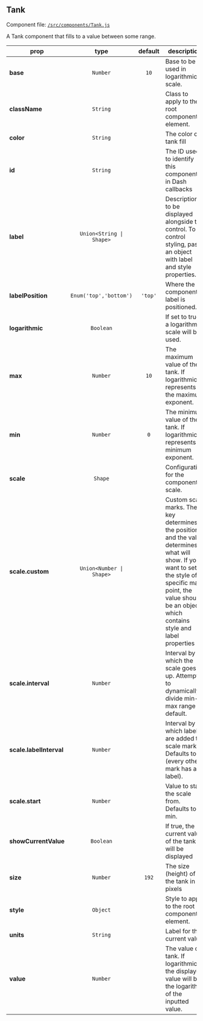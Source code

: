 
## Tank

Component file: [`/src/components/Tank.js`](/src/components/Tank.react.js)

A Tank component that fills to
a value between some range.

prop | type | default | description
---- | :----: | :-------: | -----------
**base** | `Number` | `10` | Base to be used in logarithmic scale.
**className** | `String` |  | Class to apply to the root component element.
**color** | `String` |  | The color of tank fill
**id** | `String` |  | The ID used to identify this component in Dash callbacks
**label** | `Union<String \| Shape>` |  | Description to be displayed alongside the control. To control styling, pass an object with label and style properties.
**labelPosition** | `Enum('top','bottom')` | `'top'` | Where the component label is positioned.
**logarithmic** | `Boolean` |  | If set to true, a logarithmic scale will be used.
**max** | `Number` | `10` | The maximum value of the tank. If logarithmic, represents the maximum exponent.
**min** | `Number` | `0` | The minimum value of the tank. If logarithmic, represents minimum exponent.
**scale** | `Shape` |  | Configuration for the component scale.
**scale.custom** | `Union<Number \| Shape>` |  | Custom scale marks. The key determines the position and the value determines what will show. If you want to set the style of a specific mark point, the value should be an object which contains style and label properties
**scale.interval** | `Number` |  | Interval by which the scale goes up. Attempts to dynamically divide min-max range by default.
**scale.labelInterval** | `Number` |  | Interval by which labels are added to scale marks. Defaults to 2 (every other mark has a label).
**scale.start** | `Number` |  | Value to start the scale from. Defaults to min.
**showCurrentValue** | `Boolean` |  | If true, the current value of the tank will be displayed
**size** | `Number` | `192` | The size (height) of the tank in pixels
**style** | `Object` |  | Style to apply to the root component element.
**units** | `String` |  | Label for the current value
**value** | `Number` |  | The value of tank. If logarithmic, the displayed value will be the logarithm of the inputted value.
